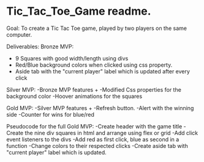 # Tic_Tac_Toe_Game readme.

Goal: To create a Tic Tac Toe game, played by two players on the same
computer.

Deliverables: 
Bronze MVP: 
- 9 Squares with good width/length using divs
- Red/Blue background colors when clicked using css property.
- Aside tab with the "current player" label which is updated after every click

Silver MVP: 
-Bronze MVP features + 
-Modified Css properties for the background color
-Hoover animations for the squares

Gold MVP:
-Silver MVP features +
-Refresh button. 
-Alert with the winning side
-Counter for wins for blue/red

Pseudocode for the full Gold MVP:
-Create header with the game title
-Create the nine div squares in html and arrange using flex or grid
-Add click event listeners to the divs
-Add red as first click, blue as second in a function
-Change colors to their respected clicks
-Create aside tab with "current player" label which is updated.




